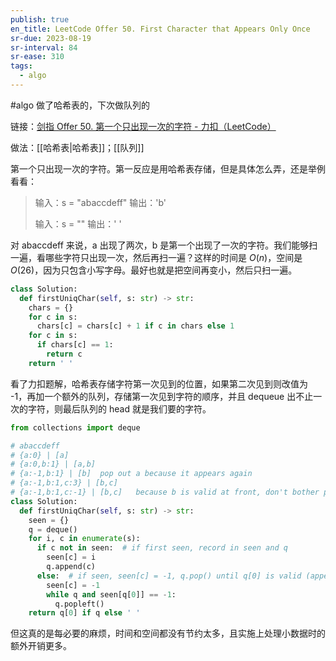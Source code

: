 ```yaml
---
publish: true
en_title: LeetCode Offer 50. First Character that Appears Only Once
sr-due: 2023-08-19
sr-interval: 84
sr-ease: 310
tags:
  - algo
---
```



#algo 做了哈希表的，下次做队列的

链接：[剑指 Offer 50. 第一个只出现一次的字符 - 力扣（LeetCode）](https://leetcode.cn/problems/di-yi-ge-zhi-chu-xian-yi-ci-de-zi-fu-lcof/)

做法：[[哈希表|哈希表]]；[[队列]]

第一个只出现一次的字符。第一反应是用哈希表存储，但是具体怎么弄，还是举例看看：

> 输入：s = "abaccdeff"
> 输出：'b'
> 
> 输入：s = "" 
> 输出：' '

对 abaccdeff 来说，a 出现了两次，b 是第一个出现了一次的字符。我们能够扫一遍，看哪些字符只出现一次，然后再扫一遍？这样的时间是 $O(n)$，空间是 $O(26)$，因为只包含小写字母。最好也就是把空间再变小，然后只扫一遍。

```python
class Solution:
  def firstUniqChar(self, s: str) -> str:
    chars = {}
    for c in s:
      chars[c] = chars[c] + 1 if c in chars else 1
    for c in s:
      if chars[c] == 1:
        return c
    return ' '
```

看了力扣题解，哈希表存储字符第一次见到的位置，如果第二次见到则改值为 -1，再加一个额外的队列，存储第一次见到字符的顺序，并且 dequeue 出不止一次的字符，则最后队列的 head 就是我们要的字符。

```python
from collections import deque

# abaccdeff
# {a:0} | [a]
# {a:0,b:1} | [a,b]
# {a:-1,b:1} | [b]  pop out a because it appears again
# {a:-1,b:1,c:3} | [b,c]
# {a:-1,b:1,c:-1} | [b,c]   because b is valid at front, don't bother popping out c
class Solution:
  def firstUniqChar(self, s: str) -> str:
    seen = {}
    q = deque()
    for i, c in enumerate(s):
      if c not in seen:  # if first seen, record in seen and q
        seen[c] = i
        q.append(c)
      else:  # if seen, seen[c] = -1, q.pop() until q[0] is valid (appear only once)
        seen[c] = -1
        while q and seen[q[0]] == -1:
          q.popleft()
    return q[0] if q else ' '
```

但这真的是每必要的麻烦，时间和空间都没有节约太多，且实施上处理小数据时的额外开销更多。